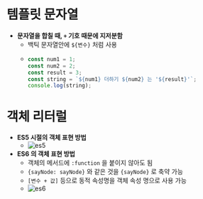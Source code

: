 # 템플릿 문자열

- __문자열을 합칠 때, `+` 기호 때문에 지저분함__
  - 백틱 문자열안에 `${변수}` 처럼 사용
  - ```javascript
    const num1 = 1;
    const num2 = 2;
    const result = 3;
    const string = `${num1} 더하기 ${num2} 는 '${result}'`;
    console.log(string);
    ```
    
# 객체 리터럴

- __ES5 시절의 객체 표현 방법__
  - ![es5](https://user-images.githubusercontent.com/47518272/155980399-529177f5-3da5-4f37-bfd4-5e492067dcb5.png)
- __ES6 의 객체 표현 방법__
  - 객체의 메서드에 `:function` 을 붙이지 않아도 됨
  - `{sayNode: sayNode}` 와 같은 것을 `{sayNode}` 로 축약 가능
  - `[변수 + 값]` 등으로 동적 속성명을 객체 속성 명으로 사용 가능
  - ![es6](https://user-images.githubusercontent.com/47518272/155980627-8457c1ec-6868-4c3b-a850-c0bcc1914da0.png)

